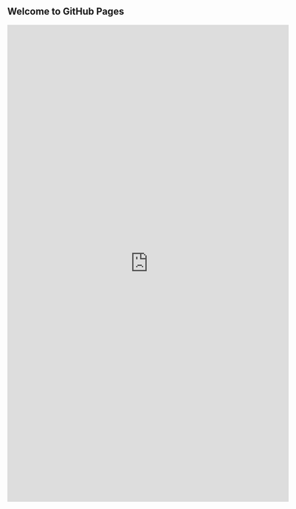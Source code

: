 ## Welcome to GitHub Pages

<iframe src="https://docs.google.com/forms/d/e/1FAIpQLSdowifxgEGJYIEarsBcfVvZ8YGd8v1yChiqOTzLiEuzYpLh4Q/viewform?embedded=true" width="640" height="1084" frameborder="0" marginheight="0" marginwidth="0">Loading…</iframe>
